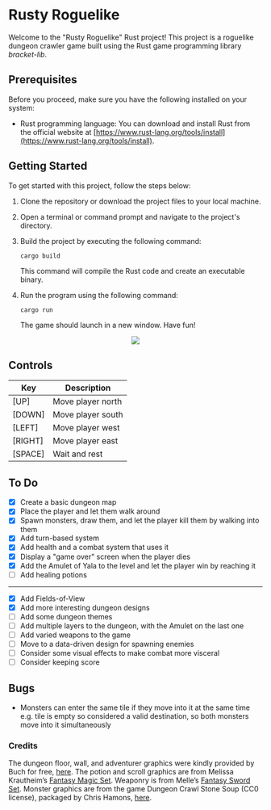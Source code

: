 # Rusty Roguelike

Welcome to the "Rusty Roguelike" Rust project! This project is a roguelike dungeon crawler game built using the Rust game programming library *bracket-lib*.

## Prerequisites

Before you proceed, make sure you have the following installed on your system:

- Rust programming language: You can download and install Rust from the official website at [https://www.rust-lang.org/tools/install](https://www.rust-lang.org/tools/install).

## Getting Started

To get started with this project, follow the steps below:

1. Clone the repository or download the project files to your local machine.

2. Open a terminal or command prompt and navigate to the project's directory.

3. Build the project by executing the following command:

   ```shell
   cargo build
   ```

   This command will compile the Rust code and create an executable binary.

4. Run the program using the following command:

   ```shell
   cargo run
   ```

   The game should launch in a new window. Have fun!

<p align="center">
  <img src="resources/showcase-commit10.gif" />
</p>

## Controls

|   Key   |    Description    |
| ------- | ----------------- |
|  [UP]   | Move player north |
| [DOWN]  | Move player south |
| [LEFT]  | Move player west  |
| [RIGHT] | Move player east  |
| [SPACE] | Wait and rest     |

## To Do
- [X] Create a basic dungeon map
- [X] Place the player and let them walk around
- [X] Spawn monsters, draw them, and let the player kill them by walking into them
- [X] Add turn-based system 
- [X] Add health and a combat system that uses it
- [X] Display a "game over" screen when the player dies
- [X] Add the Amulet of Yala to the level and let the player win by reaching it
- [ ] Add healing potions
---
- [X] Add Fields-of-View
- [X] Add more interesting dungeon designs
- [ ] Add some dungeon themes
- [ ] Add multiple layers to the dungeon, with the Amulet on the last one
- [ ] Add varied weapons to the game
- [ ] Move to a data-driven design for spawning enemies
- [ ] Consider some visual effects to make combat more visceral
- [ ] Consider keeping score

## Bugs
- Monsters can enter the same tile if they move into it at the same time e.g. tile is empty so considered a valid destination, so both monsters move into it simultaneously

### Credits
The dungeon floor, wall, and adventurer graphics were kindly provided by Buch for free, [here](https://opengameart.org/content/unfinished-dungeon-tileset). The potion and scroll graphics are from Melissa Krautheim’s [Fantasy Magic Set](https://opengameart.org/content/fantasy-magic-set). Weaponry is from Melle’s [Fantasy Sword Set](https://opengameart.org/content/fantasy-sword-set). Monster graphics are from the game Dungeon Crawl Stone Soup (CC0 license), packaged by Chris Hamons, [here](https://github.com/crawl/tiles).